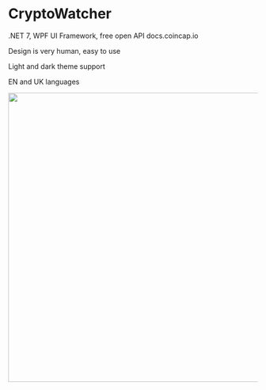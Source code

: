 # CryptoWatcher
<p>.NET 7, WPF UI Framework, free open API docs.coincap.io</p>
<p>Design is very human, easy to use</p>

<p>Light and dark theme support</p>
<p>EN and UK languages</p>

<img src="Chart.png" widht="270" height="585"/>
